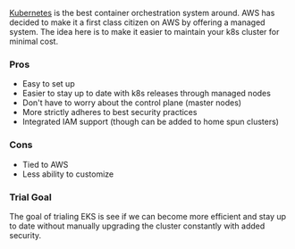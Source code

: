 [Kubernetes]() is the best container orchestration system around. AWS has decided to make it a first class citizen on AWS by offering a managed system. The idea here is to make it easier to maintain your k8s cluster for minimal cost.

### Pros
* Easy to set up
* Easier to stay up to date with k8s releases through managed nodes
* Don't have to worry about the control plane (master nodes)
* More strictly adheres to best security practices
* Integrated IAM support (though can be added to home spun clusters)

### Cons
* Tied to AWS
* Less ability to customize

### Trial Goal
The goal of trialing EKS is see if we can become more efficient and stay up to date without manually upgrading the cluster constantly with added security.